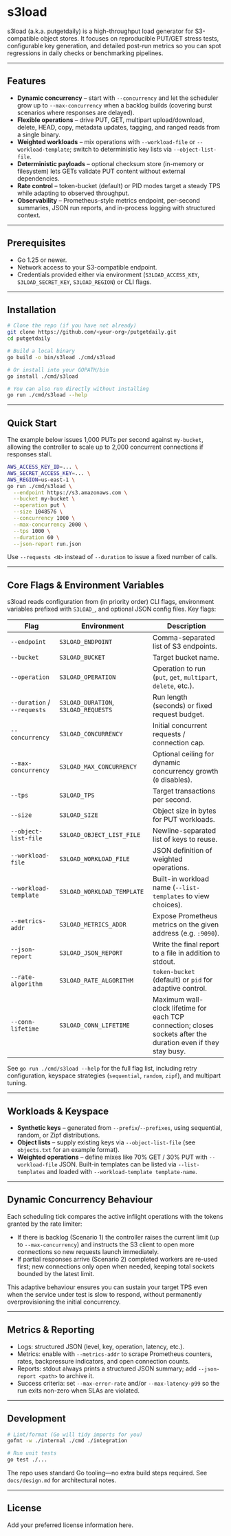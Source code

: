 # s3load

s3load (a.k.a. putgetdaily) is a high-throughput load generator for S3-compatible
object stores. It focuses on reproducible PUT/GET stress tests, configurable key
generation, and detailed post-run metrics so you can spot regressions in daily
checks or benchmarking pipelines.

---

## Features

- **Dynamic concurrency** – start with `--concurrency` and let the scheduler grow
  up to `--max-concurrency` when a backlog builds (covering burst scenarios where
  responses are delayed).
- **Flexible operations** – drive PUT, GET, multipart upload/download, delete,
  HEAD, copy, metadata updates, tagging, and ranged reads from a single binary.
- **Weighted workloads** – mix operations with `--workload-file` or
  `--workload-template`; switch to deterministic key lists via
  `--object-list-file`.
- **Deterministic payloads** – optional checksum store (in-memory or filesystem)
  lets GETs validate PUT content without external dependencies.
- **Rate control** – token-bucket (default) or PID modes target a steady TPS
  while adapting to observed throughput.
- **Observability** – Prometheus-style metrics endpoint, per-second summaries,
  JSON run reports, and in-process logging with structured context.

---

## Prerequisites

- Go 1.25 or newer.
- Network access to your S3-compatible endpoint.
- Credentials provided either via environment (`S3LOAD_ACCESS_KEY`,
  `S3LOAD_SECRET_KEY`, `S3LOAD_REGION`) or CLI flags.

---

## Installation

```bash
# Clone the repo (if you have not already)
git clone https://github.com/<your-org>/putgetdaily.git
cd putgetdaily

# Build a local binary
go build -o bin/s3load ./cmd/s3load

# Or install into your GOPATH/bin
go install ./cmd/s3load

# You can also run directly without installing
go run ./cmd/s3load --help
```

---

## Quick Start

The example below issues 1,000 PUTs per second against `my-bucket`, allowing the
controller to scale up to 2,000 concurrent connections if responses stall.

```bash
AWS_ACCESS_KEY_ID=... \
AWS_SECRET_ACCESS_KEY=... \
AWS_REGION=us-east-1 \
go run ./cmd/s3load \
  --endpoint https://s3.amazonaws.com \
  --bucket my-bucket \
  --operation put \
  --size 1048576 \
  --concurrency 1000 \
  --max-concurrency 2000 \
  --tps 1000 \
  --duration 60 \
  --json-report run.json
```

Use `--requests <N>` instead of `--duration` to issue a fixed number of calls.

---

## Core Flags & Environment Variables

s3load reads configuration from (in priority order) CLI flags, environment
variables prefixed with `S3LOAD_`, and optional JSON config files. Key flags:

| Flag | Environment | Description |
| ---- | ----------- | ----------- |
| `--endpoint` | `S3LOAD_ENDPOINT` | Comma-separated list of S3 endpoints. |
| `--bucket` | `S3LOAD_BUCKET` | Target bucket name. |
| `--operation` | `S3LOAD_OPERATION` | Operation to run (`put`, `get`, `multipart`, `delete`, etc.). |
| `--duration` / `--requests` | `S3LOAD_DURATION`, `S3LOAD_REQUESTS` | Run length (seconds) or fixed request budget. |
| `--concurrency` | `S3LOAD_CONCURRENCY` | Initial concurrent requests / connection cap. |
| `--max-concurrency` | `S3LOAD_MAX_CONCURRENCY` | Optional ceiling for dynamic concurrency growth (`0` disables). |
| `--tps` | `S3LOAD_TPS` | Target transactions per second. |
| `--size` | `S3LOAD_SIZE` | Object size in bytes for PUT workloads. |
| `--object-list-file` | `S3LOAD_OBJECT_LIST_FILE` | Newline-separated list of keys to reuse. |
| `--workload-file` | `S3LOAD_WORKLOAD_FILE` | JSON definition of weighted operations. |
| `--workload-template` | `S3LOAD_WORKLOAD_TEMPLATE` | Built-in workload name (`--list-templates` to view choices). |
| `--metrics-addr` | `S3LOAD_METRICS_ADDR` | Expose Prometheus metrics on the given address (e.g. `:9090`). |
| `--json-report` | `S3LOAD_JSON_REPORT` | Write the final report to a file in addition to stdout. |
| `--rate-algorithm` | `S3LOAD_RATE_ALGORITHM` | `token-bucket` (default) or `pid` for adaptive control. |
| `--conn-lifetime` | `S3LOAD_CONN_LIFETIME` | Maximum wall-clock lifetime for each TCP connection; closes sockets after the duration even if they stay busy. |

See `go run ./cmd/s3load --help` for the full flag list, including retry
configuration, keyspace strategies (`sequential`, `random`, `zipf`), and
multipart tuning.

---

## Workloads & Keyspace

- **Synthetic keys** – generated from `--prefix`/`--prefixes`, using sequential,
  random, or Zipf distributions.
- **Object lists** – supply existing keys via `--object-list-file` (see
  `objects.txt` for an example format).
- **Weighted operations** – define mixes like 70% GET / 30% PUT with
  `--workload-file` JSON. Built-in templates can be listed via
  `--list-templates` and loaded with `--workload-template template-name`.

---

## Dynamic Concurrency Behaviour

Each scheduling tick compares the active inflight operations with the tokens
granted by the rate limiter:

- If there is backlog (Scenario 1) the controller raises the current limit (up to
  `--max-concurrency`) and instructs the S3 client to open more connections so new
  requests launch immediately.
- If partial responses arrive (Scenario 2) completed workers are re-used first;
  new connections only open when needed, keeping total sockets bounded by the
  latest limit.

This adaptive behaviour ensures you can sustain your target TPS even when the
service under test is slow to respond, without permanently overprovisioning the
initial concurrency.

---

## Metrics & Reporting

- Logs: structured JSON (level, key, operation, latency, etc.).
- Metrics: enable with `--metrics-addr` to scrape Prometheus counters, rates,
  backpressure indicators, and open connection counts.
- Reports: stdout always prints a structured JSON summary; add
  `--json-report <path>` to archive it.
- Success criteria: set `--max-error-rate` and/or `--max-latency-p99` so the run
  exits non-zero when SLAs are violated.

---

## Development

```bash
# Lint/format (Go will tidy imports for you)
gofmt -w ./internal ./cmd ./integration

# Run unit tests
go test ./...
```

The repo uses standard Go tooling—no extra build steps required. See
`docs/design.md` for architectural notes.

---

## License

Add your preferred license information here.
